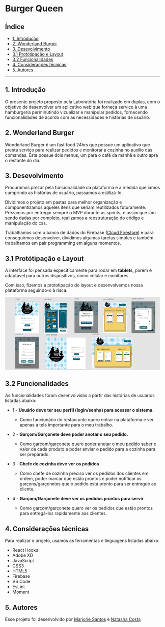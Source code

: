 # Burger Queen

## Índice

- [1. Introdução](#1-introdução)
- [2. Wonderland Burger](#2-Wonderland-Burger)
- [3. Desevolvimento](#3-desenvolvimento)
- [3.1 Protótipação e Layout](#3.1-Protótipação-e-Layout)
- [3.2 Funcionalidades](#3.2-Funcionalidades)
- [4. Considerações técnicas](#4-considerações-técnicas)
- [5. Autores](#5-autores)

---

## 1.  Introdução
O presente projeto proposto pela Laboratória foi realizado em duplas, com o objetivo de desenvolver um aplicativo web que forneça serviço à uma hamburgeria perminutindo vizualizar e manipular pedidos, fornecendo funcionalidades de acordo com as necessidades e histórias de usuário.

## 2. Wonderland Burger
Wonderland Burger é um fast food 24hrs que possue um aplicativo que presta serviço para realizar pedidos e monitorar a cozinha no auxilio das comandas.
Este possue dois menus, um para o café da manhã e outro apra o restante do dia.

## 3. Desevolvimento

Procuramos prezar pela funcionalidade da plataforma e a medida que íamos cumprindo as histórias de usuário, passamos a estilizá-lo.

Dividimos o projeto em pastas para melhor organização e componentizamos aqueles itens que seriam reutilizados futuramente. Prezamos por entregar sempre o MVP durante as sprints, e assim que iam sendo dadas por completo, realizamos a reestruturação do código e manipulação do css.

Trabalhamos com o banco de dados do Firebase ([Cloud Firestore](https://firebase.google.com/docs/firestore)) e para conseguirmos desenvolver, dividimos algumas tarefas simples e também trabalhamos em pair programming em alguns momentos.

## 3.1 Protótipação e Layout
A interface foi pensada específicamente para rodar em **tablets**, porém é adaptável para outros dispositivos, como celular e monitores.

Com isso, fizemos a prototipação do layout e desenvolvemos nossa plataforma seguindo-o à risca.

<img src='./src/assets/img-readme.png' alt='foto da prototipação'>

## 3.2 Funcionalidades
As funcionalidades foram desenvolvidas a partir das histórias de usuários listadas abaixo:

* 1 -  **Usuário deve ter seu perfil (login/senha) para acessar o sistema.**
    * Como funcionário do restaurante quero entrar na plataforma e ver apenas a tela importante para o meu trabalho.

* 2 -  **Garçom/Garçonete deve poder anotar o seu pedido.**
    * Como garçom/garçonete quero poder anotar o meu pedido saber o valor de cada produto e poder enviar o pedido para a cozinha para ser preparado.

* 3 -  **Chefe de cozinha deve ver os pedidos**
    * Como chefe de cozinha preciso ver os pedidos dos clientes em ordem, poder marcar que estão prontos e poder notificar os garçons/garçonetes que o pedido está pronto para ser entregue ao cliente.

* 4 -  **Garçom/Garçonete deve ver os pedidos prontos para servir**
    * Como garçom/garçonete quero ver os pedidos que estão prontos para entregá-los rapidamente aos clientes.


## 4. Considerações técnicas
Para realizar o projeto, usamos as ferramentas e linguagens listadas abaixo:
 * React Hooks
 * Adobe XD
 * JavaScript
 * CSS3
 * HTML5
 * Firebase
 * VS Code
 * EsLint
 * Moment

## 5. Autores

Esse projeto foi desenvolvido por [Marjorie Santos](https://github.com/MarjorieSantos) e [Natasha Costa](https://github.com/narodrigues)
